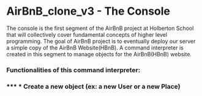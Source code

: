 # AirBnB_clone_v3 - The Console  
The console is the first segment of the AirBnB project at Holberton School that will collectively cover fundamental concepts of higher level programming. The goal of AirBnB project is to eventually deploy our server a simple copy of the AirBnB Website(HBnB). A command interpreter is created in this segment to manage objects for the AirBnB(HBnB) website.

<h3>Functionalities of this command interpreter:<h3>
***
* Create a new object (ex: a new User or a new Place)

